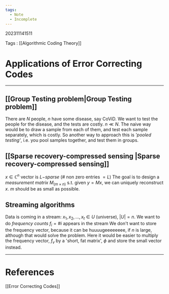 ```yaml
---
tags:
  - Note
  - Incomplete
---
```

202311141511

Tags : [[Algorithmic Coding Theory]]

# Applications of Error Correcting Codes
---

## [[Group Testing problem|Group Testing problem]]
There are $N$ people, $n$ have some disease, say CoViD. We want to test the people for the disease, and the tests are costly. $n\ll N$. The naive way would be to draw a sample from each of them, and test each sample separately, which is costly.
So another way to approach this is *'pooled testing'*, i.e. you pool samples together, and test them in groups.

## [[Sparse recovery-compressed sensing |Sparse recovery-compressed sensing]]
$x \in\mathbb{C}^{n}$ vector is $L-$*sparse* (# non zero entries $=L$)
The goal is to design a *measurement matrix* $M_{(m\times n)}$ s.t. given $y=Mx$, we can uniquely reconstruct $x$. $m$ should be as small as possible.

## **Streaming algorithms**
Data is coming in a stream: $x_{1},x_{2},\dots,x_{t}\in U$ (universe), $|U|=n$.
We want to do *frequency counts* $f_{i}=\#i$ appears in the stream
We don't want to store the frequency vector, because it can be huuuugeeeeeeee, if $n$ is large, although that would solve the problem.
Here it would be easier to multiply the frequency vector, $f_{v}$ by a 'short, fat matrix', $\phi$ and store the small vector instead.

---
# References
[[Error Correcting Codes]]